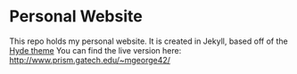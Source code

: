 Personal Website
================

This repo holds my personal website. It is created in Jekyll, based off of the [Hyde theme](http://hyde.getpoole.com/)
You can find the live version here: <http://www.prism.gatech.edu/~mgeorge42/>